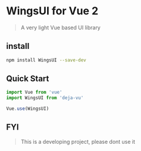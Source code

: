 # WingsUI for Vue 2

> A very light Vue based UI library

## install
```bash
npm install WingsUI --save-dev
```

## Quick Start
```javascript
import Vue from 'vue'
import WingsUI from 'deja-vu'

Vue.use(WingsUI)
```

## FYI
> This is a developing project, please dont use it